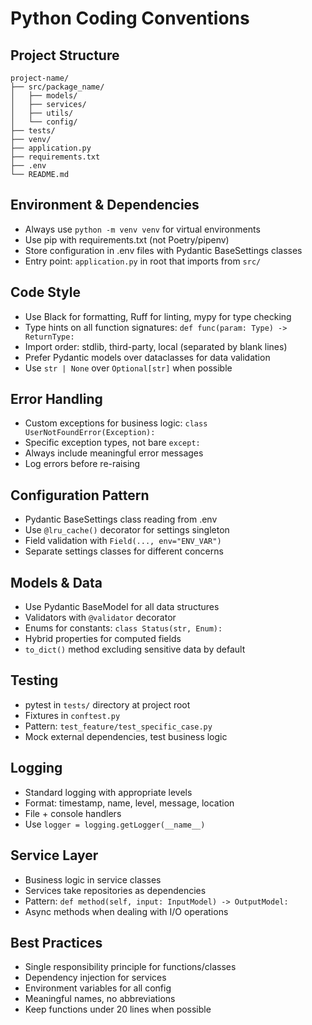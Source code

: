 # Python Coding Conventions

## Project Structure
```
project-name/
├── src/package_name/
│   ├── models/
│   ├── services/
│   ├── utils/
│   └── config/
├── tests/
├── venv/
├── application.py
├── requirements.txt
├── .env
└── README.md
```

## Environment & Dependencies
- Always use `python -m venv venv` for virtual environments
- Use pip with requirements.txt (not Poetry/pipenv)
- Store configuration in .env files with Pydantic BaseSettings classes
- Entry point: `application.py` in root that imports from `src/`

## Code Style
- Use Black for formatting, Ruff for linting, mypy for type checking
- Type hints on all function signatures: `def func(param: Type) -> ReturnType:`
- Import order: stdlib, third-party, local (separated by blank lines)
- Prefer Pydantic models over dataclasses for data validation
- Use `str | None` over `Optional[str]` when possible

## Error Handling
- Custom exceptions for business logic: `class UserNotFoundError(Exception):`
- Specific exception types, not bare `except:`
- Always include meaningful error messages
- Log errors before re-raising

## Configuration Pattern
- Pydantic BaseSettings class reading from .env
- Use `@lru_cache()` decorator for settings singleton
- Field validation with `Field(..., env="ENV_VAR")`
- Separate settings classes for different concerns

## Models & Data
- Use Pydantic BaseModel for all data structures
- Validators with `@validator` decorator
- Enums for constants: `class Status(str, Enum):`
- Hybrid properties for computed fields
- `to_dict()` method excluding sensitive data by default

## Testing
- pytest in `tests/` directory at project root
- Fixtures in `conftest.py`
- Pattern: `test_feature/test_specific_case.py`
- Mock external dependencies, test business logic

## Logging
- Standard logging with appropriate levels
- Format: timestamp, name, level, message, location
- File + console handlers
- Use `logger = logging.getLogger(__name__)`

## Service Layer
- Business logic in service classes
- Services take repositories as dependencies
- Pattern: `def method(self, input: InputModel) -> OutputModel:`
- Async methods when dealing with I/O operations

## Best Practices
- Single responsibility principle for functions/classes
- Dependency injection for services
- Environment variables for all config
- Meaningful names, no abbreviations
- Keep functions under 20 lines when possible
